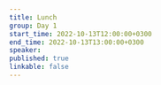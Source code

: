```yaml
---
title: Lunch
group: Day 1
start_time: 2022-10-13T12:00:00+0300
end_time: 2022-10-13T13:00:00+0300
speaker:
published: true
linkable: false
---
```

